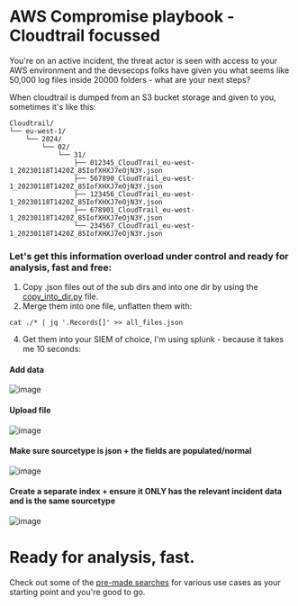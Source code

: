 # AWS Compromise playbook - Cloudtrail focussed
You're on an active incident, the threat actor is seen with access to your AWS environment and the devsecops folks have given you what seems like 50,000 log files inside 20000 folders - what are your next steps?

When cloudtrail is dumped from an S3 bucket storage and given to you, sometimes it's like this:
```
Cloudtrail/
└── eu-west-1/
    └── 2024/
        └── 02/
            └── 31/
                ├── 012345_CloudTrail_eu-west-1_20230118T1420Z_85IofXHXJ7eOjN3Y.json
                ├── 567890_CloudTrail_eu-west-1_20230118T1420Z_85IofXHXJ7eOjN3Y.json
                ├── 123456_CloudTrail_eu-west-1_20230118T1420Z_85IofXHXJ7eOjN3Y.json
                ├── 678901_CloudTrail_eu-west-1_20230118T1420Z_85IofXHXJ7eOjN3Y.json
                └── 234567_CloudTrail_eu-west-1_20230118T1420Z_85IofXHXJ7eOjN3Y.json
```

### Let's get this information overload under control and ready for analysis, fast and free:

1. Copy .json files out of the sub dirs and into one dir by using the [copy_into_dir.py](copy_into_dir.py) file.
2. Merge them into one file, unflatten them with:

```cat ./* | jq '.Records[]' >> all_files.json```

4. Get them into your SIEM of choice, I'm using splunk - because it takes me 10 seconds:
#### Add data
![image](https://github.com/Broomey28/aws_cloudtrail_analysis/assets/56151530/72fc62a9-4665-4941-9b92-45a2ce2d6e28)

#### Upload file

![image](https://github.com/Broomey28/aws_cloudtrail_analysis/assets/56151530/0ef7a782-25d2-4356-a7e5-f1eeb70f94be)

#### Make sure sourcetype is json + the fields are populated/normal

![image](https://github.com/Broomey28/aws_cloudtrail_analysis/assets/56151530/aae1f8f1-36f1-4570-ad85-7bb3dac67ad7)

#### Create a separate index + ensure it ONLY has the relevant incident data and is the same sourcetype
![image](https://github.com/Broomey28/aws_cloudtrail_analysis/assets/56151530/f1e594c3-803d-47bc-81e9-054ee282d78d)

# Ready for analysis, fast.
Check out some of the [pre-made searches](aws-searches.md) for various use cases as your starting point and you're good to go.



